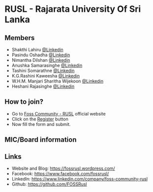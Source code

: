 # RUSL - Rajarata University Of Sri Lanka 



## Members

- Shakthi Lahiru [@Linkedin](https://www.linkedin.com/in/shakthi-lahiru/)  
- Pasindu Oshadha [@Linkedin](https://www.linkedin.com/in/pasindu7) 
- Nimantha Dilshan [@Linkedin](https://www.linkedin.com/in/nimantha-dilshan/) 
- Anushka Samarasinghe [@Linkedin](http://linkedin.com/in/anushka-samarasinghe) 
- Tashini Somarathne [@Linkedin](https://www.linkedin.com/in/tashini-somarathne) 
- K.G.Rashini Kaweesha [@Linkedin](www.linkedin.com/in/rashini-kaweesha-589062199) 
- W.H.M. Manjari Sharitha Wijekoon [@Linkedin](http://linkedin.com/in/manjari-wijekoon) 
- Heshani Rajasinghe [@Linkedin](https://www.linkedin.com/in/heshani-rajasinghe-82a0b0165) 


## How to join?

- Go to [Foss Community - RUSL](https://fossrusl.wordpress.com/) official website
- Click on the [Register](https://fossrajarata.typeform.com/to/LGFIUjpk) button 
- Now fill the form and submit.

## MIC/Board information



## Links

- Website and Blog: https://fossrusl.wordpress.com/  
- Facebook: https://www.facebook.com/fossrusl/  
- LinkedIn: https://www.linkedin.com/company/foss-community-rusl
- Github: https://github.com/FOSSRusl



